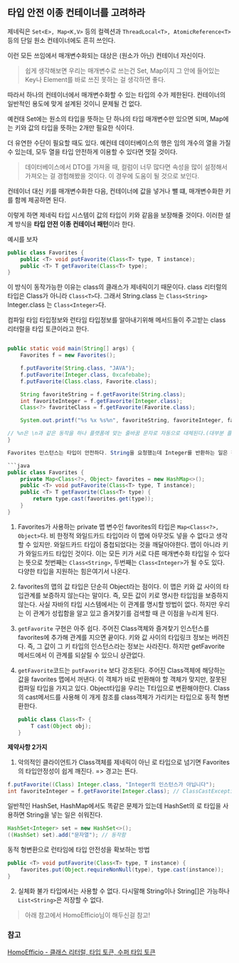 ## 타입 안전 이종 컨테이너를 고려하라

제네릭은 `Set<E>, Map<K,V>` 등의 컬렉션과 `ThreadLocal<T>, AtomicReference<T>` 등의 단일 원소 컨테이너에도 흔히 쓰인다.

이런 모든 쓰임에서 매개변수화되는 대상은 (원소가 아닌) 컨테이너 자신이다.
> 쉽게 생각해보면 우리는 매개변수로 쓰는건 Set, Map이지 그 안에 들어있는 Key나 Element를 바로 쓰진 못하는 걸 생각하면 좋다.

따라서 하나의 컨테이너에서 매개변수화할 수 있는 타입의 수가 제한된다. 컨테이너의 일반적인 용도에 맞게 설계된 것이니 문제될 건 없다.

예컨태 Set에는 원소의 타입을 뜻하는 단 하나의 타입 매개변수만 있으면 되며, Map에는 키와 값의 타입을 뜻하는 2개만 필요한 식이다.

더 유연한 수단이 필요할 때도 있다. 예컨테 데이터베이스의 행은 임의 개수의 열을 가질 수 있는데, 모두 열을 타입 안전하게 이용할 수 있다면 멋질 것이다.
> 데이터베이스에서 DTO를 가져올 때, 컬럼이 너무 많다면 속성을 많이 설정해서 가져오는 걸 경험해봤을 것이다. 이 경우에 도움이 될 것으로 보인다.

컨테이너 대신 키를 매개변수화한 다음, 컨테이너에 값을 넣거나 뺄 떄, 매개변수화한 키를 함께 제공하면 된다.

이렇게 하면 제네릭 타입 시스템이 값의 타입이 키와 같음을 보장해줄 것이다. 이러한 설계 방식을 **타입 안전 이종 컨테이너 패턴**이라 한다.


예시를 보자

```java
public class Favorites {
    public <T> void putFavorite(Class<T> type, T instance);
    public <T> T getFavorite(Class<T> type);
}
```
이 방식이 동작가능한 이유는 class의 클래스가 제네릭이기 때문이다. class 리터럴의 타입은 Class가 아니라 `Class<T>`다. 그래서 String.class 는 `Class<String>` Integer.class 는 `Class<Integer>`다.

컴파일 타임 타입정보와 런타임 타입정보를 알아내기위해 메서드들이 주고받는 class 리터럴을 타입 토큰이라고 한다.

```java

public static void main(String[] args) {
    Favorites f = new Favorites();

    f.putFavorite(String.class, "JAVA");
    f.putFavorite(Integer.class, 0xcafebabe);
    f.putFavorite(Class.class, Favorite.class);

    String favoriteString = f.getFavorite(String.class);
    int favoriteInteger = f.getFavorite(Integer.class);
    Class<?> favoriteClass = f.getFavorite(Favorite.class);

    System.out.printf("%s %x %s%n", favoriteString, favoriteInteger, favoriteCLass.getName()); // JAVA cafebabe Favorites

// %n은 \n과 같은 동작을 하나 플랫폼에 맞는 줄바꿈 문자로 자동으로 대체된다.(대부분 플랫폼이면 \n이 동작하지만, 모든 플랫폼이 그런건 아니다.)
}

Favorites 인스턴스는 타입이 안전하다. String을 요청했는데 Integer를 반환하는 일은 전혀 없다. 또한 모든 키의 타입이 제각각이라, 일반적인 맵과 달리 여러 가지 타입의 원소를 담을 수 있다. 따라서 Favorites는 타입안전 이종 컨테이너라 할만하다.

```java
public class Favorites {
    private Map<Class<?>, Object> favorites = new HashMap<>();
    public <T> void putFavorite(Class<T> type, T instance);
    public <T> T getFavorite(Class<T> type) {
        return type.cast(favorites.get(type));
    }
}
```

1. Favorites가 사용하는 private 맵 변수인 favorites의 타입은 `Map<Class<?>, Object>`다. 비 한정적 와일드카드 타입이라 이 맵에 아무것도 넣을 수 없다고 생각할 수 있지만. 와일드카드 타입이 중첩되었다는 것을 깨달아야한다.
    맵이 아니라 키가 와일드카드 타입인 것이다. 이는 모든 키가 서로 다른 매개변수화 타입일 수 있다는 뜻으로 첫번째는 `Class<String>`, 두번째는 `Class<Integer>`가 될 수도 있다. 다양한 타입을 지원하는 힘은여기서 나온다.

2. favorites의 맵의 값 타입은 단순히 Object라는 점이다. 이 맵은 키와 값 사이의 타입관계를 보증하지 않는다는 말이다. 
    즉, 모든 값이 키로 명시한 타입임을 보증하지 않는다. 사실 자바의 타입 시스템에서는 이 관계를 명시할 방법이 없다.
    하지만 우리는 이 관계가 성립함을 알고 있고 즐겨찾기를 검색할 때 큰 이점을 누리게 된다.

3. `getFavorite` 구현은 아주 쉽다. 주어진 Class객체와 즐겨찾기 인스턴스를 favorites에 추가해 관계를 지으면 끝이다. 키와 값 사이의 타입링크 정보는 버려진다. 즉, 그 값이 그 키 타입의 인스턴스라는 정보는 사라진다. 하지만 getFavorite 메서드에서 이 관계를 되살릴 수 있으니 상관없다.

4. `getFavorite`코드는 `putFavorite` 보다 강조된다. 주어진 Class객체에 해당하는 값을 favorites 맵에서 꺼낸다. 이 객체가 바로 반환해야 할 객체가 맞지만, 잘못된 컴파일 타입을 가지고 있다.
    Object타입을 우리는 T타입으로 변환해야한다. Class의 cast메서드를 사용해 이 개게 참조를 class객체가 가리키는 타입으로 동적 형변환한다.

    ```java
    public class Class<T> {
        T cast(Object obj);
    }
    ```
**제약사항 2가지**

1. 악의적인 클라이언트가 Class객체를 제네릭이 아닌 로 타입으로 넘기면 Favorites의 타입안정성이 쉽게 깨진다. => 경고는 뜬다.
```java
f.putFavorite((Class) Integer.class, "Integer의 인스턴스가 아닙니다");
int favoriteInteger = f.getFavorite(Integer.class); // ClassCastException;
```

일반적인 HashSet, HashMap에서도 똑같은 문제가 있는데 HashSet의 로 타입을 사용하면 String을 넣는 일은 쉬워진다.

```java
HashSet<Integer> set = new HashSet<>();
((HashSet) set).add("문자열"); // 동작함
```

동적 형변환으로 런타임에 타입 안전성을 확보하는 방법
```java
public <T> void putFavorite(Class<T> type, T instance) {
    favorites.put(Object.requireNonNull(type), type.cast(instance));
}
```

2. 실체화 불가 타입에서는 사용할 수 없다. 다시말해 String이나 String[]은 가능하나 `List<String>`은 저장할 수 없다.
> 아래 참고에서 HomoEfficio님이 해두신걸 참고!





### 참고

[HomoEfficio - 클래스 리터럴, 타입 토큰, 수퍼 타입 토큰](https://homoefficio.github.io/2016/11/30/%ED%81%B4%EB%9E%98%EC%8A%A4-%EB%A6%AC%ED%84%B0%EB%9F%B4-%ED%83%80%EC%9E%85-%ED%86%A0%ED%81%B0-%EC%88%98%ED%8D%BC-%ED%83%80%EC%9E%85-%ED%86%A0%ED%81%B0/)
